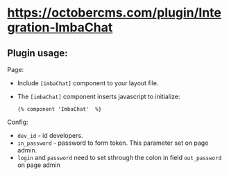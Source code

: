 # https://octobercms.com/plugin/Integration-ImbaChat

## Plugin usage:
Page:
- Include `[imbaChat]` component to your layout file.

- The `[imbaChat]`  component inserts javascript to initialize: 
    ```
    {% component 'ImbaChat'  %}
    ```
Config:
- `dev_id` - id developers.
- `in_password` - password to form token. This parameter set on page admin.
- `login` and `password` need to set sthrough the colon in field `out_password`  on page admin
